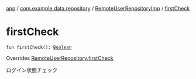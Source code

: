 [app](../../index.md) / [com.example.data.repository](../index.md) / [RemoteUserRepositoryImp](index.md) / [firstCheck](./first-check.md)

# firstCheck

`fun firstCheck(): `[`Boolean`](https://kotlinlang.org/api/latest/jvm/stdlib/kotlin/-boolean/index.html)

Overrides [RemoteUserRepository.firstCheck](../-remote-user-repository/first-check.md)

ログイン状態チェック


